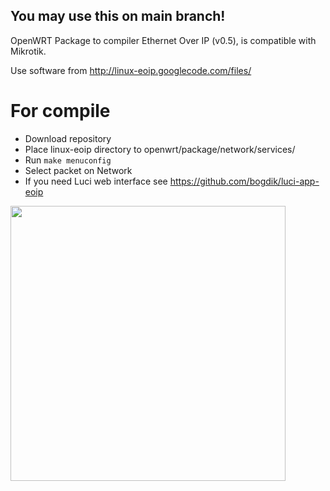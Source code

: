 You may use this on main branch!
----------

OpenWRT Package to compiler Ethernet Over IP (v0.5), is compatible with Mikrotik.

Use software from http://linux-eoip.googlecode.com/files/ 

# For compile
- Download repository
- Place linux-eoip directory to openwrt/package/network/services/
- Run ```make menuconfig```
- Select packet on Network
- If you need Luci web interface see https://github.com/bogdik/luci-app-eoip

<img src="https://sun9-37.userapi.com/c857524/v857524862/f3e33/ujYZ1EkSn4o.jpg" width="440" alt="">
